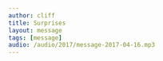 ```yaml
---
author: cliff
title: Surprises
layout: message
tags: [message]
audio: /audio/2017/message-2017-04-16.mp3
---
```

